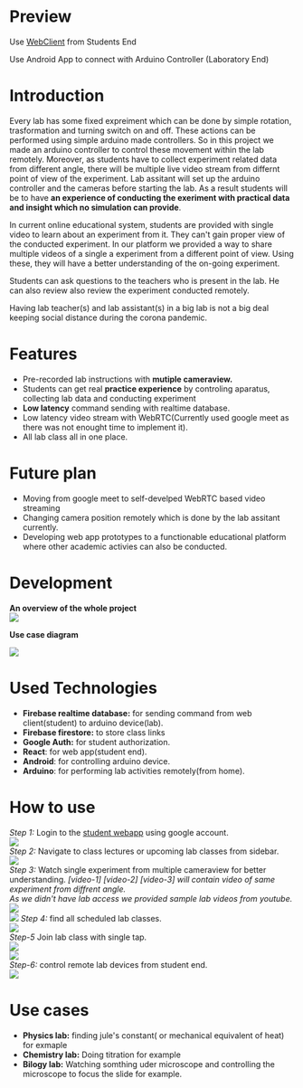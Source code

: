 # Preview

Use [WebClient](https://telecommand.netlify.app/) from Students End

Use Android App to connect with Arduino Controller (Laboratory End)

# Introduction

Every lab has some fixed expreiment which can be done by simple rotation, trasformation and turning switch on and off. These actions can be performed using simple arduino made controllers. So in this project we made an arduino controller to control these movement within the lab remotely. Moreover, as students have to collect experiment related data from different angle, there will be multiple live video stream from differnt point of view of the experiment. Lab assitant will set up the arduino controller and the cameras before starting the lab. As a result students will be to have __an experience of conducting the exeriment with practical data and insight which no simulation can provide__.  

In current online educational system, students are provided with single video to learn about an experiment from it. They can't gain proper view of the conducted experiment. In our platform we provided a way to share multiple videos of a single a experiment from a different point of view. Using these, they will have a better understanding of the on-going experiment.  

Students can ask questions to the teachers who is present in the lab. He can also review also review the experiment conducted remotely.  

Having lab teacher(s) and lab assistant(s) in a big lab is not a big deal keeping social distance during the corona pandemic.

# Features

- Pre-recorded lab instructions with __mutiple cameraview.__
- Students can get real __practice experience__ by controling aparatus, collecting lab data and conducting experiment
- __Low latency__ command sending with realtime database.
- Low latency video stream with WebRTC(Currently used google meet as there was not enought time to implement it).
- All lab class all in one place.

# Future plan

- Moving from google meet to self-develped WebRTC based video streaming
- Changing camera position remotely which is done by the lab assitant currently.
- Developing web app prototypes to a functionable educational platform where other academic activies can also be conducted.

# Development

__An overview of the whole project__   
![](https://i.ibb.co/BwjNtvK/Hack-the-verse.png)  

__Use case diagram__  

![](https://i.ibb.co/StSppfy/Use-Case-Diagram.png)

# Used Technologies

-  __Firebase realtime database:__ for sending command from web client(student) to arduino device(lab).
- __Firebase firestore:__ to store class links
- __Google Auth:__ for student authorization.
- __React__: for web app(student end).
- __Android__: for controlling arduino device.
- __Arduino__: for performing lab activities remotely(from home).

# How to use

_Step 1:_ Login to the [student webapp](https://telecommand.netlify.app/) using google account.  
![](https://i.ibb.co/wSQRJ0k/image.png)  
_Step 2:_ Navigate to class lectures or upcoming lab classes from sidebar.  
![](https://i.ibb.co/ZKNZjqd/image.png)  
_Step 3:_ Watch single experiment from multiple cameraview for better understanding. 
_\[video-1] \[video-2] \[video-3] will contain video of same experiment from diffrent angle.  
As we didn't have lab access we provided sample lab videos from youtube._   
![](https://i.ibb.co/CKPtGzt/image.png)  
![](https://i.ibb.co/dcpQ1x9/image.png) 
_Step 4:_ find all scheduled lab classes.  
![](https://i.ibb.co/xq10X34/image.png)  
_Step-5_ Join lab class with single tap.  
![](https://i.ibb.co/zZmxFj2/image.png)  
![](https://i.ibb.co/4t047w2/image.png)  
_Step-6:_ control remote lab devices from student end.  
![](https://i.ibb.co/5WNNmps/image.png)  


# Use cases
- __Physics lab:__ finding jule's constant( or mechanical equivalent of heat)  for exmaple
- __Chemistry lab:__ Doing titration for example
- __Bilogy lab:__ Watching somthing uder microscope and controlling the microscope to focus the slide for example. 
